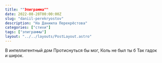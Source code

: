 ```yaml
---
title: ""Эпиграмма""
date: 2022-08-28T00:00:00Z
slug: "daniil-perekryostov"
description: "На Даниила Перекрёстова"
categories: ["стихи"]
tags: ["эпиграммы"]
layout: "../../layouts/PostLayout.astro"
---
```


В интеллигентный дом
Протиснуться бы мог,
Коль не был ты б 
Так гадок и широк.
